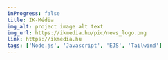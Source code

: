 ```yaml
---
inProgress: false
title: IK-Média
img_alt: project image alt text
img_url: https://ikmedia.hu/pic/news_logo.png
link: https://ikmedia.hu
tags: ['Node.js', 'Javascript', 'EJS', 'Tailwind']
---
```

